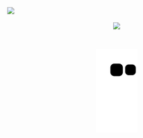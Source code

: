 <img src="https://discord.c99.nl/widget/theme-4/770388028597469235.png"/>
<p align="center">
  <img align="center" src="https://github-readme-stats.vercel.app/api?username=SatsuyaSystems&count_private=true&theme=midnight-purple" />
</p>
<br>
<p align="center">
  <img align="center" src="https://raw.githubusercontent.com/rafaballerini/rafaballerini/output/github-contribution-grid-snake.svg" />
</p>
